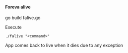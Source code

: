 #### Foreva alive

go build falive.go



Execute

```
./falive "<command>"

```


App comes back to live when it dies due to any exception

